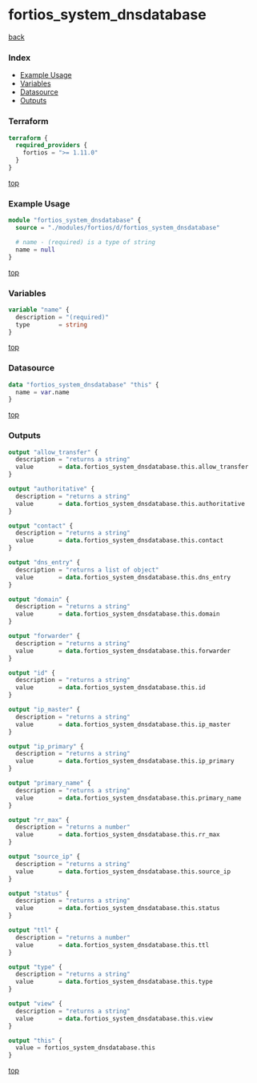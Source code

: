 # fortios_system_dnsdatabase

[back](../fortios.md)

### Index

- [Example Usage](#example-usage)
- [Variables](#variables)
- [Datasource](#datasource)
- [Outputs](#outputs)

### Terraform

```terraform
terraform {
  required_providers {
    fortios = ">= 1.11.0"
  }
}
```

[top](#index)

### Example Usage

```terraform
module "fortios_system_dnsdatabase" {
  source = "./modules/fortios/d/fortios_system_dnsdatabase"

  # name - (required) is a type of string
  name = null
}
```

[top](#index)

### Variables

```terraform
variable "name" {
  description = "(required)"
  type        = string
}
```

[top](#index)

### Datasource

```terraform
data "fortios_system_dnsdatabase" "this" {
  name = var.name
}
```

[top](#index)

### Outputs

```terraform
output "allow_transfer" {
  description = "returns a string"
  value       = data.fortios_system_dnsdatabase.this.allow_transfer
}

output "authoritative" {
  description = "returns a string"
  value       = data.fortios_system_dnsdatabase.this.authoritative
}

output "contact" {
  description = "returns a string"
  value       = data.fortios_system_dnsdatabase.this.contact
}

output "dns_entry" {
  description = "returns a list of object"
  value       = data.fortios_system_dnsdatabase.this.dns_entry
}

output "domain" {
  description = "returns a string"
  value       = data.fortios_system_dnsdatabase.this.domain
}

output "forwarder" {
  description = "returns a string"
  value       = data.fortios_system_dnsdatabase.this.forwarder
}

output "id" {
  description = "returns a string"
  value       = data.fortios_system_dnsdatabase.this.id
}

output "ip_master" {
  description = "returns a string"
  value       = data.fortios_system_dnsdatabase.this.ip_master
}

output "ip_primary" {
  description = "returns a string"
  value       = data.fortios_system_dnsdatabase.this.ip_primary
}

output "primary_name" {
  description = "returns a string"
  value       = data.fortios_system_dnsdatabase.this.primary_name
}

output "rr_max" {
  description = "returns a number"
  value       = data.fortios_system_dnsdatabase.this.rr_max
}

output "source_ip" {
  description = "returns a string"
  value       = data.fortios_system_dnsdatabase.this.source_ip
}

output "status" {
  description = "returns a string"
  value       = data.fortios_system_dnsdatabase.this.status
}

output "ttl" {
  description = "returns a number"
  value       = data.fortios_system_dnsdatabase.this.ttl
}

output "type" {
  description = "returns a string"
  value       = data.fortios_system_dnsdatabase.this.type
}

output "view" {
  description = "returns a string"
  value       = data.fortios_system_dnsdatabase.this.view
}

output "this" {
  value = fortios_system_dnsdatabase.this
}
```

[top](#index)
